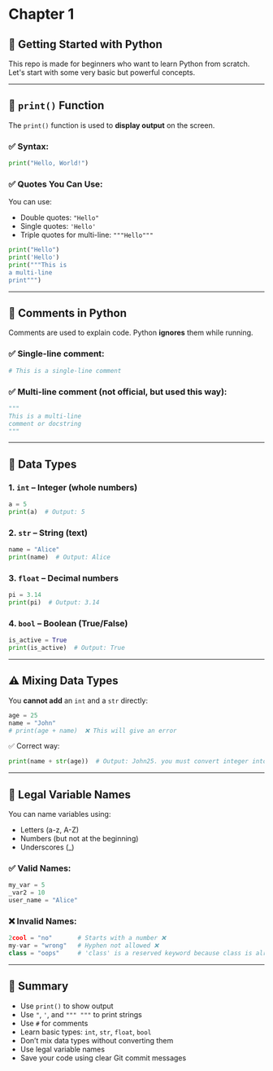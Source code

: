 # Chapter 1

## 🚀 Getting Started with Python

This repo is made for beginners who want to learn Python from scratch. Let's start with some very basic but powerful concepts.

---

## 📢 `print()` Function

The `print()` function is used to **display output** on the screen.

### ✅ Syntax:

```python
print("Hello, World!")
```

### ✅ Quotes You Can Use:

You can use:

* Double quotes: `"Hello"`
* Single quotes: `'Hello'`
* Triple quotes for multi-line: `"""Hello"""`

```python
print("Hello")
print('Hello')
print("""This is 
a multi-line 
print""")
```

---

## 💬 Comments in Python

Comments are used to explain code. Python **ignores** them while running.

### ✅ Single-line comment:

```python
# This is a single-line comment
```

### ✅ Multi-line comment (not official, but used this way):

```python
"""
This is a multi-line
comment or docstring
"""
```

---

## 🧠 Data Types

### 1. `int` – Integer (whole numbers)

```python
a = 5
print(a)  # Output: 5
```

### 2. `str` – String (text)

```python
name = "Alice"
print(name)  # Output: Alice
```

### 3. `float` – Decimal numbers

```python
pi = 3.14
print(pi)  # Output: 3.14
```

### 4. `bool` – Boolean (True/False)

```python
is_active = True
print(is_active)  # Output: True
```

---

## ⚠️ Mixing Data Types

You **cannot add** an `int` and a `str` directly:

```python
age = 25
name = "John"
# print(age + name)  ❌ This will give an error
```

✅ Correct way:

```python
print(name + str(age))  # Output: John25. you must convert integer into string or vice versa.
```

---

## 🧾 Legal Variable Names

You can name variables using:

* Letters (a-z, A-Z)
* Numbers (but not at the beginning)
* Underscores (\_)

### ✅ Valid Names:

```python
my_var = 5
_var2 = 10
user_name = "Alice"
```

### ❌ Invalid Names:

```python
2cool = "no"       # Starts with a number ❌
my-var = "wrong"   # Hyphen not allowed ❌
class = "oops"     # 'class' is a reserved keyword because class is already a buildin function❌
```

---

## 🎯 Summary

* Use `print()` to show output
* Use `"`, `'`, and `""" """` to print strings
* Use `#` for comments
* Learn basic types: `int`, `str`, `float`, `bool`
* Don’t mix data types without converting them
* Use legal variable names
* Save your code using clear Git commit messages

